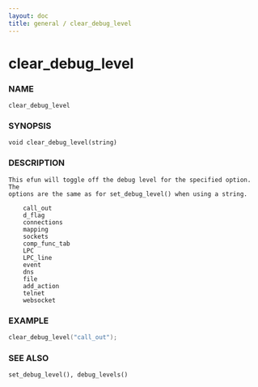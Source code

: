 ```yaml
---
layout: doc
title: general / clear_debug_level
---
```

# clear_debug_level

### NAME

    clear_debug_level

### SYNOPSIS

    void clear_debug_level(string)

### DESCRIPTION

    This efun will toggle off the debug level for the specified option. The
    options are the same as for set_debug_level() when using a string.

        call_out
        d_flag
        connections
        mapping
        sockets
        comp_func_tab
        LPC
        LPC_line
        event
        dns
        file
        add_action
        telnet
        websocket

### EXAMPLE

```c
clear_debug_level("call_out");
```

### SEE ALSO

    set_debug_level(), debug_levels()
